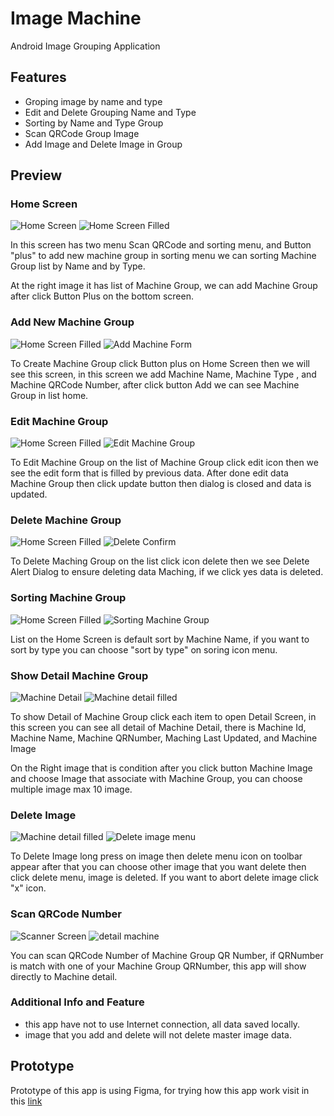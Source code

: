 # Image Machine
Android Image Grouping Application

## Features
- Groping image by name and type
- Edit and Delete Grouping Name and Type
- Sorting by Name and Type Group
- Scan QRCode Group Image
- Add Image and Delete Image in Group

## Preview
### Home Screen
![Home Screen](/assets/Home_EmptyList.png)  ![Home Screen Filled](/assets/Home_filled_list.png)

In this screen has two menu Scan QRCode and sorting menu, and Button "plus" to add new machine group
in sorting menu we can sorting Machine Group list by Name and by Type.

At the right image it has list of Machine Group, we can add Machine Group after click Button Plus on the bottom screen.

### Add New Machine Group
![Home Screen Filled](/assets/Home_filled_list.png)  ![Add Machine Form](/assets/Add_machine_form.png)

To Create Machine Group click Button plus on Home Screen then we will see this screen, in this screen we add Machine Name, Machine Type , and Machine QRCode Number, after click button Add we can see Machine Group in list home.

### Edit Machine Group
![Home Screen Filled](/assets/Home_filled_list.png)  ![Edit Machine Group](/assets/Home_edit_list_form.png)

To Edit Machine Group on the list of Machine Group click edit icon then we see the edit form that is filled by previous data.
After done edit data Machine Group then click update button then dialog is closed and data is updated.

### Delete Machine Group
![Home Screen Filled](/assets/Home_filled_list.png)  ![Delete Confirm](/assets/Home_delete_item_confirm.png)

To Delete Maching Group on the list click icon delete then we see Delete Alert Dialog to ensure deleting data Maching, if we click yes data is deleted.

### Sorting Machine Group
![Home Screen Filled](/assets/Home_filled_list.png)  ![Sorting Machine Group](/assets/Home_sorting_menu.png)

List on the Home Screen is default sort by Machine Name, if you want to sort by type you can choose "sort by type" on soring icon menu. 

### Show Detail Machine Group
![Machine Detail](/assets/machine_detail.png)  ![Machine detail filled](/assets/Machine_image_after_pickimage.png)

To show Detail of Machine Group click each item to open Detail Screen, in this screen you can see all detail of Machine Detail, there is Machine Id, Machine Name, Machine QRNumber, Maching Last Updated, and Machine Image

On the Right image that is condition after you click button Machine Image and choose Image that associate with Machine Group, you can choose multiple image max 10 image.

### Delete Image 
![Machine detail filled](/assets/Machine_image_after_pickimage.png)  ![Delete image menu](/assets/Machine_image_delete_image_confirm.png)

To Delete Image long press on image then delete menu icon on toolbar appear after that you can choose other image that you want delete then click delete menu, image is deleted.
If you want to abort delete image click "x" icon.

### Scan QRCode Number
![Scanner Screen](/assets/Scanner_screen.png)  ![detail machine](/assets/Machine_image_after_pickimage.png)

You can scan QRCode Number of Machine Group QR Number, if QRNumber is match with one of your Machine Group QRNumber, this app will show directly to Machine detail.  

### Additional Info and Feature
- this app have not to use Internet connection, all data saved locally.
- image that you add and delete will not delete master image data.

## Prototype
Prototype of this app is using Figma, for trying how this app work visit in this [link](https://www.figma.com/proto/B1yr7jcdSUJhlmtReBQtyV/Untitled?node-id=3%3A10&scaling=scale-down)

